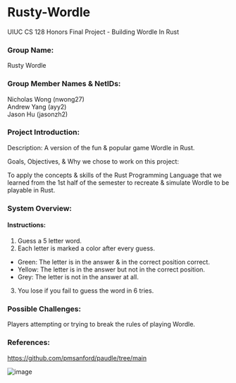 # Rusty-Wordle
UIUC CS 128 Honors Final Project - Building Wordle In Rust

### Group Name: 
Rusty Wordle

### Group Member Names & NetIDs:
Nicholas Wong (nwong27) <br />
Andrew Yang (ayy2) <br />
Jason Hu (jasonzh2) <br />

### Project Introduction:
Description: A version of the fun & popular game Wordle in Rust. <br />

Goals, Objectives, & Why we chose to work on this project: <br />

To apply the concepts & skills of the Rust Programming Language that we learned from the 1st half of the semester to recreate & simulate Wordle to be playable in Rust. <br />

### System Overview:
#### Instructions:
1. Guess a 5 letter word. <br />
2. Each letter is marked a color after every guess. <br />
  * Green: The letter is in the answer & in the correct position correct. <br />
  * Yellow: The letter is in the answer but not in the correct position. <br />
  * Grey: The letter is not in the answer at all. <br />
3. You lose if you fail to guess the word in 6 tries. <br />

### Possible Challenges:
Players attempting or trying to break the rules of playing Wordle.

### References:
https://github.com/pmsanford/paudle/tree/main

![image](https://user-images.githubusercontent.com/89149777/159834436-34f25c46-bb8c-48a7-8577-77d109c079f7.png)
